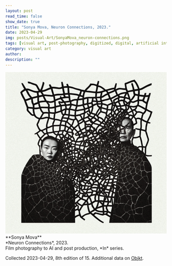 ```yaml
---
layout: post
read_time: false
show_date: true
title: "Sonya Mova, Neuron Connections, 2023."
date: 2023-04-29
img: posts/Visual-Art/SonyaMova_neuron-connections.png
tags: [visual art, post-photography, digitized, digital, artificial intelligence]
category: visual art
author: 
description: ""
---
```


<img src='./assets/img/posts/Visual-Art/SonyaMova_neuron-connections.png'>

<br>
**Sonya Mova**
<br>*Neuron Connections*, 2023.
<br>Film photography to AI and post production, *In* series.


 <div class="page-separator"></div>

Collected 2023-04-29, 8th edition of 15. Additional data on [Objkt](https://objkt.com/tokens/KT19o5bq3PdVyPySxwj5bfvfWxiG8YeQNSPi/0).
